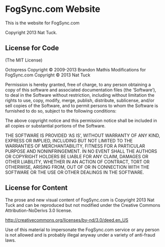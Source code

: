 # FogSync.com Website

This is the website for FogSync.com

Copyright 2013 Nat Tuck.

## License for Code

(The MIT License)

Octopress Copyright © 2009-2013 Brandon Mathis
Modifications for FogSync.com Copyright © 2013 Nat Tuck

Permission is hereby granted, free of charge, to any person obtaining a copy of
this software and associated documentation files (the ‘Software’), to deal in
the Software without restriction, including without limitation the rights to
use, copy, modify, merge, publish, distribute, sublicense, and/or sell copies
of the Software, and to permit persons to whom the Software is furnished to do
so, subject to the following conditions:

The above copyright notice and this permission notice shall be included in all
copies or substantial portions of the Software.

THE SOFTWARE IS PROVIDED ‘AS IS’, WITHOUT WARRANTY OF ANY KIND, EXPRESS OR
IMPLIED, INCLUDING BUT NOT LIMITED TO THE WARRANTIES OF MERCHANTABILITY,
FITNESS FOR A PARTICULAR PURPOSE AND NONINFRINGEMENT. IN NO EVENT SHALL THE
AUTHORS OR COPYRIGHT HOLDERS BE LIABLE FOR ANY CLAIM, DAMAGES OR OTHER
LIABILITY, WHETHER IN AN ACTION OF CONTRACT, TORT OR OTHERWISE, ARISING FROM,
OUT OF OR IN CONNECTION WITH THE SOFTWARE OR THE USE OR OTHER DEALINGS IN THE
SOFTWARE.

## License for Content

The prose and new visual content of FogSync.com is Copyright 2013 Nat Tuck and
can be reproduced but not modified under the Creative Commons
Attribution-NoDerivs 3.0 license.

http://creativecommons.org/licenses/by-nd/3.0/deed.en_US

Use of this material to impersonate the FogSync.com service or any person is
not allowed and is probably illegal anyway under a variety of anti-fraud laws.
